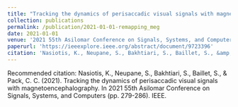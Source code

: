 ```yaml
---
title: "Tracking the dynamics of perisaccadic visual signals with magnetoencephalography"
collection: publications
permalink: /publication/2021-01-01-remapping_meg
date: 2021-01-01
venue: '2021 55th Asilomar Conference on Signals, Systems, and Computers'
paperurl: 'https://ieeexplore.ieee.org/abstract/document/9723396'
citation: 'Nasiotis, K., Neupane, S., Bakhtiari, S., Baillet, S., &amp; Pack, C. C. (2021). Tracking the dynamics of perisaccadic visual signals with magnetoencephalography. In 2021 55th Asilomar Conference on Signals, Systems, and Computers (pp. 279-286). IEEE.'
---
```

Recommended citation: Nasiotis, K., Neupane, S., Bakhtiari, S., Baillet, S., & Pack, C. C. (2021). Tracking the dynamics of perisaccadic visual signals with magnetoencephalography. In 2021 55th Asilomar Conference on Signals, Systems, and Computers (pp. 279-286). IEEE.